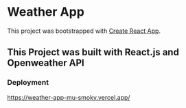 # Weather App

This project was bootstrapped with [Create React App](https://github.com/facebook/create-react-app).

## This Project was built with React.js and Openweather API


### Deployment
https://weather-app-mu-smoky.vercel.app/


